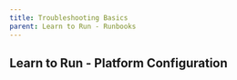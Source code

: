 ```yaml
---
title: Troubleshooting Basics
parent: Learn to Run - Runbooks
---
```


## Learn to Run - Platform Configuration
